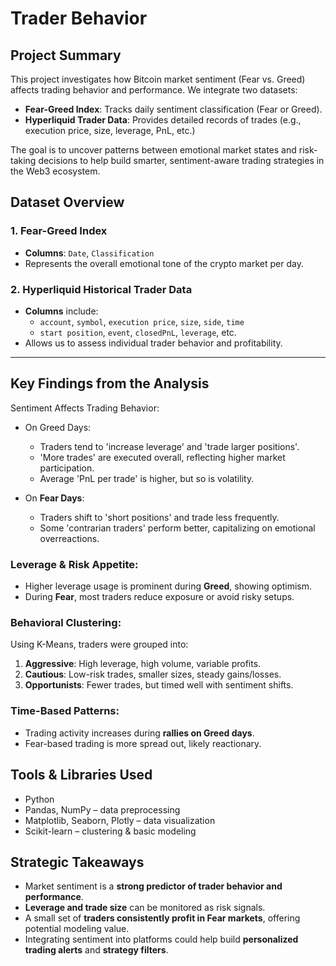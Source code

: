 #  Trader Behavior 

##  Project Summary

This project investigates how Bitcoin market sentiment (Fear vs. Greed) affects trading behavior and performance. We integrate two datasets:

- **Fear-Greed Index**: Tracks daily sentiment classification (Fear or Greed).
- **Hyperliquid Trader Data**: Provides detailed records of trades (e.g., execution price, size, leverage, PnL, etc.)

The goal is to uncover patterns between emotional market states and risk-taking decisions to help build smarter, sentiment-aware trading strategies in the Web3 ecosystem.


##  Dataset Overview

### 1. Fear-Greed Index
- **Columns**: `Date`, `Classification`
- Represents the overall emotional tone of the crypto market per day.

### 2. Hyperliquid Historical Trader Data
- **Columns** include:
  - `account`, `symbol`, `execution price`, `size`, `side`, `time`
  - `start position`, `event`, `closedPnL`, `leverage`, etc.
- Allows us to assess individual trader behavior and profitability.

---

##  Key Findings from the Analysis

   Sentiment Affects Trading Behavior:
- On Greed Days:
  - Traders tend to 'increase leverage' and 'trade larger positions'.
  - 'More trades' are executed overall, reflecting higher market participation.
  - Average 'PnL per trade' is higher, but so is volatility.

- On **Fear Days**:
  - Traders shift to 'short positions' and trade less frequently.
  - Some 'contrarian traders' perform better, capitalizing on emotional overreactions.

###  Leverage & Risk Appetite:
- Higher leverage usage is prominent during **Greed**, showing optimism.
- During **Fear**, most traders reduce exposure or avoid risky setups.

###  Behavioral Clustering:
Using K-Means, traders were grouped into:
1. **Aggressive**: High leverage, high volume, variable profits.
2. **Cautious**: Low-risk trades, smaller sizes, steady gains/losses.
3. **Opportunists**: Fewer trades, but timed well with sentiment shifts.

###  Time-Based Patterns:
- Trading activity increases during **rallies on Greed days**.
- Fear-based trading is more spread out, likely reactionary.


##  Tools & Libraries Used

-  Python
-  Pandas, NumPy – data preprocessing
-  Matplotlib, Seaborn, Plotly – data visualization
-  Scikit-learn – clustering & basic modeling


##  Strategic Takeaways

- Market sentiment is a **strong predictor of trader behavior and performance**.
- **Leverage and trade size** can be monitored as risk signals.
- A small set of **traders consistently profit in Fear markets**, offering potential modeling value.
- Integrating sentiment into platforms could help build **personalized trading alerts** and **strategy filters**.




